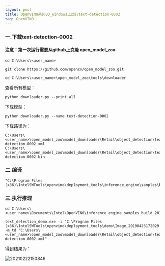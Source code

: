 ```yaml
---
layout: post
title: OpenVINO系列03_windows上运行text-detection-0002
tag: OpenVINO
---
```


### 一.下载text-detection-0002

#### 注意：第一次运行需要从github上克隆 open_model_zoo 

    cd C:\Users\<user_name>

    git clone https://github.com/opencv/open_model_zoo.git

    cd C:\Users\<user_name>\open_model_zoo\tools\downloader

查看所有模型：

    python downloader.py --print_all

下载模型：

    python downloader.py --name text-detection-0002

下载路径为：

    C:\Users\<user_name>\open_model_zoo\model_downloader\Retail\object_detection\text\pixel_link_mobilenet_v2\0001\text-detection-0002.xml
    C:\Users\<user_name>\open_model_zoo\model_downloader\Retail\object_detection\text\pixel_link_mobilenet_v2\0001\text-detection-0002.bin

### 二.编译

    "C:\Program Files (x86)\IntelSWTools\openvino\deployment_tools\inference_engine\samples\build_samples_msvc2017.bat" 

### 三.执行推理

    cd C:\Users\<user_name>\Documents\Intel\OpenVINO\inference_engine_samples_build_2017\intel64\Release

    text_detection_demo.exe -i "C:\Program Files (x86)\IntelSWTools\openvino\deployment_tools\demo\Image_20190423172029.jpg" -m_td "C:\Users\<user_name>\open_model_zoo\model_downloader\Retail\object_detection\text\pixel_link_mobilenet_v2\0001\text-detection-0002.xml"

得到结果为：

![20210222150846](https://cdn.jsdelivr.net/gh/luckykang/picture_bed/blogs_images/20210222150846.png)



